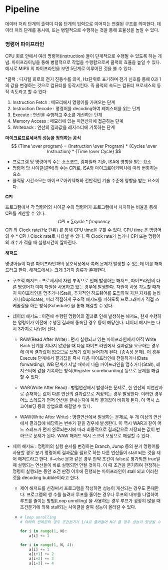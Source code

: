 # Pipeline

데이터 처리 단계의 출력이 다음 단계의 입력으로 이어지는 연결된 구조를 의미한다. 데이터 처리 단계를 동시에, 또는 병렬적으로 수행하는 것을 통해 효율성을 높일 수 있다. 



### 명령어 파이프라인

CPU 회로 안에서 여러 명령어(instruction) 들이 단계적으로 수행될 수 있도록 하는 개념. 파이프라이닝을 통해 병렬적으로 작업을 수행함으로써 클럭의 효율을 높일 수 있다. 예시로 MIPS 의 파이프라인을 보면 5단계로 이루어진 것을 볼 수 있다.

*클럭 : 디지털 회로의 전기 진동수를 의미, Hz단위로 표기하며 전기 신호를 통해 0과 1의 값을 변경하는 것으로 컴퓨터를 동작시킨다. 즉 클럭의 속도는 컴퓨터 프로세스의 동작 속도라고 할 수 있다

1. Instruction Fetch : 메모리에서 명령어를 가져오는 단계
2. Instruction Decode : 명령어를 decoding하여 레지스터를 읽는 단계
3. Execute : 연산을 수행하고 주소를 계산하는 단계
4. Memory Access : 메모리에 있는 피연산자에 접근하는 단계
5. Writeback : 연산의 결과값을 레지스터에 기록하는 단계



**마이크로프로세서의 성능을 정의하는 공식**
$$
{Time \over program} = {Instruction \over Program} * {Cycles \over Instruction} * {Time \over Cycle}
$$

+ 프로그램 당 명령어의 수는 소스코드, 컴파일러 기술, ISA에 영향을 받는 요소
+ 명령어 당 사이클(클럭)의 수는 CPI로, ISA와 마이크로아키텍처에 따라 변화하는 요소
+ 클럭당 시간소모는 마이크로아키텍처와 전반적인 기술 수준에 영향을 받는 요소이다.



**CPI**

프로그램에서 각 명령어의 사이클 수와 명령어가 프로그램에서 차지하는 비율을 통해 CPI를 계산할 수 있다.
$$
CPI = \sum cycle*{frequency}
$$
 CPI 와 Clock rate(Hz 단위) 를 통해 CPU time을 구할 수 있다. CPU time 은 명령어의 수 * CPI / Clock rate로 나타낼 수 있다. 즉 Clock rate가 높거나 CPI 또는 명령어의 개수가 적을 때 실행시간이 짧아진다.

 

**해저드**

명령어들이 다른 파이프라인과의 상호작용에서 여러 문제가 발생할 수 있는데 이를 해저드라고 한다. 해저드에서는 크게 3가지 종류가 존재한다.

+ 구조적 해저드 : 프로세서의 자원 부족으로 인해 발생하는 해저드, 파이프라인의 다른 명령어가 이미 자원을 사용하고 있는 경우에 발생한다. 자원이 사용 가능할 때까지 파이프라인을 멈추거나(Stall), 추가적인 하드웨어를 도입하여 자원 자체를 늘리거나(Duplicate), 미리 적절하게 구조적 해저드를 피하도록 프로그래머가 직접 스케줄링을 하는 방식(Schedule) 을 통해 해결할 수 있다.

  

+ 데이터 해저드 : 이전에 수행된 명령어의 결과로 인해 발생하는 해저드, 현재 수행하는 명령어가 이전에 수행된 결과에 종속된 경우 등이 해당한다. 데이터 해저드는 다시 3가지로 나뉘어 진다.

  + RAW(Read After Write) : 먼저 실행되고 있는 파이프라인에서 아직 Write Back 단계를 지나지 않았을 때 다음 파이프 라인에서 결과값을 요구하는 경우에 아직 결과값이 없으므로 쓰레기 값이 들어가게 된다. (종속성 문제). 이 경우 Execute 단계에서 결과값을 즉시 다음 파이프라인에 전달하거나(Data forwarding), WB 단계가 지날 때까지 다음 파이프라인을 멈추거나(Stall), 레지스터에 값을 기록하는 방식(Register scoreboarding) 등으로 문제를 해결할 수 있다.

  + WAR(Write After Read) : 병렬연산에서 발생하는 문제로, 한 연산의 피연산자로 존재하는 값이 다른 연산의 결과값으로 저장되는 경우 발생한다. 이러한 경우 어느 스레드가 먼저 연산을 끝내는지에 따라 결과값이 바뀌게 된다. 이 역시 스코어보딩 등의 방법으로 해결할 수 있다.

  + WAW(Write After Write) : 병렬연산에서 발생하는 문제로, 두 개 이상의 연산에서 결과값에 해당하는 변수가 같을 경우에 발생한다. 이 역시 WAR과 같이 어느 스레드가 먼저 완료되는지에 따라 최종적으로 결과값으로 저장되는 값이 변하므로 문제가 된다. WAW 해저드 역시 스코어 보딩으로 해결할 수 있다.

    

+ 제어 해저드 : 명령어의 실행 순서를 변경하는 Branch, Jump 등의 분기 명령어를 사용할 경우 분기 명령어의 결과값을 필요로 하는 다른 연산들이 stall 되는 것을 제어 해저드라고 한다. if~else 문과 같은 경우 만약 조건이 false로 평가되면 true일 때 실행되는 연산들이 바로 실행되면 안될 것이다. 이 때 조건을 분기하여 판정하는 명령이 실행되는 동안 조건 판정 이후에 진행되는 파이프라인이 stall 되고 이러한 것을 decoding bubble이라고 한다.

  + 제어 해저드를 신경써서 프로그램을 작성하면 성능이 개선되는 경우도 존재한다. 프로그램의 행 수를 늘려서 루프를 줄이는 경우나 루프의 내부를 나열하여 루프를 줄이는 방법(Loop unrolling) 을 사용하는 경우 루프가 굉장히 많을 때 조건분기에 의해 stall되는 사이클을 줄여 성능이 올라갈 수 있다.

  + ```python
    # loop unrolling
    # 아래의 반복문의 경우 조건분기가 1/4로 줄어들어 N이 클 경우 성능이 향상될 수 있다.
    
    for i in range(1, N):
    	a[i] += 1
    
    for i in range(1, N, 4):
    	a[i] += 1
    	a[i+1] += 2
    	a[i+2] += 3
    	a[i+3] += 4
    ```





